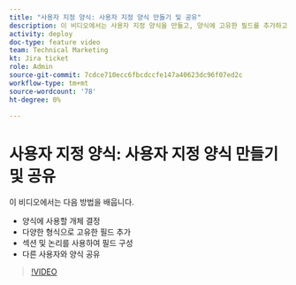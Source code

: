 ```yaml
---
title: "사용자 지정 양식: 사용자 지정 양식 만들기 및 공유"
description: 이 비디오에서는 사용자 지정 양식을 만들고, 양식에 고유한 필드를 추가하고, 섹션 및 논리를 사용하여 필드를 구성하고, 사용자와 양식을 공유하는 방법을 알아봅니다.
activity: deploy
doc-type: feature video
team: Technical Marketing
kt: Jira ticket
role: Admin
source-git-commit: 7cdce710ecc6fbcdccfe147a40623dc96f07ed2c
workflow-type: tm+mt
source-wordcount: '78'
ht-degree: 0%

---
```


# 사용자 지정 양식: 사용자 지정 양식 만들기 및 공유

이 비디오에서는 다음 방법을 배웁니다.

* 양식에 사용할 개체 결정
* 다양한 형식으로 고유한 필드 추가
* 섹션 및 논리를 사용하여 필드 구성
* 다른 사용자와 양식 공유

>[!VIDEO](https://video.tv.adobe.com/v/335172/?quality=12)
